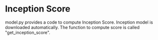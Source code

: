 Inception Score
===============

model.py provides a code to compute Inception Score. 
Inception model is downloaded automatically.
The function to compute score is called "get_inception_score".


